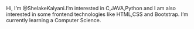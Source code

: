 Hi, I’m @ShelakeKalyani.I’m interested in C,JAVA,Python and I am also interested in some frontend technologies like HTML,CSS and Bootstrap.
I’m currently learning a Computer Science.
